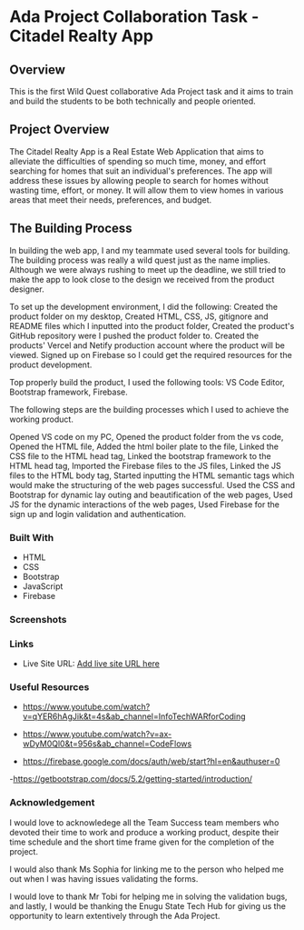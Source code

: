 # Ada Project Collaboration Task - Citadel Realty App

## Overview
This is the first Wild Quest collaborative Ada Project task and it aims to train and build the students to be both technically and people oriented.


## Project Overview

The Citadel Realty App is a Real Estate Web Application that aims to alleviate the difficulties of spending so much time, money, and effort searching for homes that suit an individual's preferences.
The app will address these issues by allowing people to search for homes without wasting time, effort, or money. It will allow them to view homes in various areas that meet their needs, preferences, and budget.

## The Building Process
In building the web app, I and my teammate used several tools for building. The building process was really a wild quest just as the name implies. Although we were always rushing to meet up the deadline, we still tried to make the app to look close to the design we received from the product designer.

To set up the development environment, I did the following:
Created the product folder on my desktop,
Created HTML, CSS, JS, gitignore and README files which I inputted into the product folder,
Created the product's GitHub repository were I pushed the product folder to.
Created the products' Vercel and Netify production account where the product will be viewed.
Signed up on Firebase so I could get the required resources for the product development.

Top properly build the product, I used the following tools:
VS Code Editor,
Bootstrap framework,
Firebase.



The following steps are the building processes which I used to achieve the working product.

Opened VS  code on my PC,
Opened the product folder from the vs code,
Opened the HTML file, 
Added the html boiler plate to the file,
Linked the CSS file to the HTML head tag,
Linked the bootstrap framework to the HTML head tag,
Imported the Firebase files to the JS files,
Linked the JS files to the HTML body tag,
Started inputting the HTML semantic tags which would make the structuring of the web pages successful.
Used the CSS and Bootstrap for dynamic lay outing and beautification of the web pages,
Used JS for the dynamic interactions of the web pages,
Used Firebase for the sign up and login validation and authentication. 


### Built With
- HTML
- CSS
- Bootstrap
- JavaScript
- Firebase
### Screenshots


### Links

-  Live Site URL: [Add live site URL here](https://citadel-realty-app.netlify.app/)


### Useful Resources
- https://www.youtube.com/watch?v=qYER6hAgJik&t=4s&ab_channel=InfoTechWARforCoding

- https://www.youtube.com/watch?v=ax-wDyM0Ql0&t=956s&ab_channel=CodeFlows

- https://firebase.google.com/docs/auth/web/start?hl=en&authuser=0

-https://getbootstrap.com/docs/5.2/getting-started/introduction/


### Acknowledgement
I would love to acknowledege all the Team Success team members who devoted their time to work and produce a working product, despite their time schedule and the short time frame given for the completion of the project.

I would also thank Ms Sophia for linking me to the person who helped me out when I was having issues validating the forms.

I would love to thank Mr Tobi for helping me in solving the validation bugs, and lastly, I would be thanking the Enugu State Tech Hub for giving us the opportunity to learn extentively through the Ada Project.